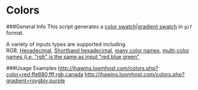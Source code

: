 Colors
======

###General Info
This script generates a [color swatch][1]|[gradient swatch][2] in `gif` format.

A variety of inputs types are supported including  
RGB,
[Hexadecimal][3],
[Shorthand hexadecimal][4],
[many color names][5],
[multi-color names (i.e. "rgb" is the same as input "red,blue,green"][6] 


###Usage Examples
http://jhawins.loomhost.com/colors.php?color=red,ffe680,fff,rgb,canada
http://jhawins.loomhost.com/colors.php?gradient=roygbiv,purple
    










[1]: colors.php#L265
[2]: colors.php#L237
[3]: colors.php#L175
[4]: colors.php#L171
[5]: colors.php#L14
[6]: colors.php#L162
